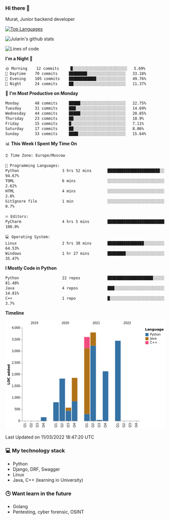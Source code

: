 ### Hi there 👋

Murat, Junior backend developer

[![Top Languages](https://github-readme-stats.vercel.app/api/top-langs/?username=Jularin&layout=compact)]()

![Jularin's github stats](https://github-readme-stats.vercel.app/api?username=Jularin&show_icons=true&include_all_commits=true&count_private=true)

<!--START_SECTION:waka-->
![Lines of code](https://img.shields.io/badge/From%20Hello%20World%20I%27ve%20Written-18%20Thousand%20lines%20of%20code-blue)

**I'm a Night 🦉** 

```text
🌞 Morning    12 commits     █░░░░░░░░░░░░░░░░░░░░░░░░   5.69% 
🌆 Daytime    70 commits     ████████░░░░░░░░░░░░░░░░░   33.18% 
🌃 Evening    105 commits    ████████████░░░░░░░░░░░░░   49.76% 
🌙 Night      24 commits     ██░░░░░░░░░░░░░░░░░░░░░░░   11.37%

```
📅 **I'm Most Productive on Monday** 

```text
Monday       48 commits     █████░░░░░░░░░░░░░░░░░░░░   22.75% 
Tuesday      31 commits     ███░░░░░░░░░░░░░░░░░░░░░░   14.69% 
Wednesday    44 commits     █████░░░░░░░░░░░░░░░░░░░░   20.85% 
Thursday     23 commits     ██░░░░░░░░░░░░░░░░░░░░░░░   10.9% 
Friday       15 commits     █░░░░░░░░░░░░░░░░░░░░░░░░   7.11% 
Saturday     17 commits     ██░░░░░░░░░░░░░░░░░░░░░░░   8.06% 
Sunday       33 commits     ████░░░░░░░░░░░░░░░░░░░░░   15.64%

```


📊 **This Week I Spent My Time On** 

```text
⌚︎ Time Zone: Europe/Moscow

💬 Programming Languages: 
Python                   3 hrs 52 mins       ███████████████████████░░   94.67% 
TOML                     6 mins              ░░░░░░░░░░░░░░░░░░░░░░░░░   2.62% 
HTML                     4 mins              ░░░░░░░░░░░░░░░░░░░░░░░░░   2.0% 
GitIgnore file           1 min               ░░░░░░░░░░░░░░░░░░░░░░░░░   0.7%

🔥 Editors: 
PyCharm                  4 hrs 5 mins        █████████████████████████   100.0%

💻 Operating System: 
Linux                    2 hrs 38 mins       ████████████████░░░░░░░░░   64.53% 
Windows                  1 hr 27 mins        ████████░░░░░░░░░░░░░░░░░   35.47%

```

**I Mostly Code in Python** 

```text
Python                   22 repos            ████████████████████░░░░░   81.48% 
Java                     4 repos             ███░░░░░░░░░░░░░░░░░░░░░░   14.81% 
C++                      1 repo              █░░░░░░░░░░░░░░░░░░░░░░░░   3.7%

```


**Timeline**

![Chart not found](https://raw.githubusercontent.com/Jularin/Jularin/main/charts/bar_graph.png) 


 Last Updated on 11/03/2022 18:47:20 UTC
<!--END_SECTION:waka-->

### 💻 My technology stack
 - Python
 - Django, DRF, Swagger
 - Linux 
 - Java, C++ (learning in University)

### 🕒 Want learn in the future
 - Golang
 - Pentesting, cyber forensic, OSINT
